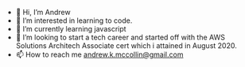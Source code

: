 - 👋 Hi, I’m Andrew
- 👀 I’m interested in learning to code.
- 🌱 I’m currently learning javascript
- 💞️ I’m looking to start a tech career and started off with the AWS Solutions Architech Associate cert which i attained in August 2020.
- 📫 How to reach me andrew.k.mccollin@gmail.com

<!---
Drew246/Drew246 is a ✨ special ✨ repository because its `README.md` (this file) appears on your GitHub profile.
You can click the Preview link to take a look at your changes.
--->
